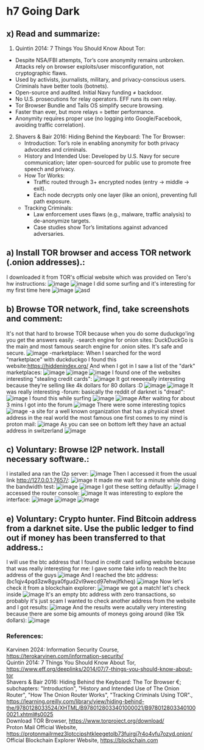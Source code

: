 
# h7 Going Dark

## x) Read and summarize:
1. Quintin 2014: 7 Things You Should Know About Tor:
  - Despite NSA/FBI attempts, Tor’s core anonymity remains unbroken. Attacks rely on browser exploits/user misconfiguration, not cryptographic flaws.
  - Used by activists, journalists, military, and privacy-conscious users. Criminals have better tools (botnets).
  - Open-source and audited. Initial Navy funding ≠ backdoor.
  - No U.S. prosecutions for relay operators. EFF runs its own relay.
  - Tor Browser Bundle and Tails OS simplify secure browsing.
  - Faster than ever, but more relays = better performance.
  - Anonymity requires proper use (no logging into Google/Facebook, avoiding traffic correlation).
2. Shavers & Bair 2016: Hiding Behind the Keyboard: The Tor Browser:
   - Introduction: Tor’s role in enabling anonymity for both privacy advocates and criminals.
   - History and Intended Use: Developed by U.S. Navy for secure communication; later open-sourced for public use to promote free speech and privacy.
   - How Tor Works:
      - Traffic routed through 3+ encrypted nodes (entry → middle → exit).
      - Each node decrypts only one layer (like an onion), preventing full path exposure.
   - Tracking Criminals:
      - Law enforcement uses flaws (e.g., malware, traffic analysis) to de-anonymize targets.
      - Case studies show Tor’s limitations against advanced adversaries.

## a) Install TOR browser and access TOR network (.onion addresses).: <br>
I downloaded it from TOR's official website which was provided on Tero's hw instructions:
![image](https://github.com/user-attachments/assets/835d82f5-89f0-4038-80f1-0f42ef116987)
![image](https://github.com/user-attachments/assets/91a96371-49ff-48d2-b26e-7ad847314e73)
I did some surfing and it's interesting for my first time here
![image](https://github.com/user-attachments/assets/16bcd9de-acbe-429e-a984-f72a540214de)
![asd](https://github.com/user-attachments/assets/15c140a8-b018-45d8-9fc9-17f387a67c2a)

## b) Browse TOR network, find, take screenshots and comment: <br>
It's not that hard to browse TOR because when you do some duduckgo'ing you get the answers easily.
-search engine for onion sites:
DuckDuckGo is the main and most famous search engine for .onion sites. It's safe and secure.
![image](https://github.com/user-attachments/assets/fb9938e2-b548-4dac-91e7-9343c625d611)
-marketplace:
When I searched for the word "marketplace" with duckduckgo I found this website:https://hiddenindex.org/
And when I got in I saw a list of the "dark" marketplaces:
![image](https://github.com/user-attachments/assets/df34a2ac-5c82-4d07-a294-fb30ead551ae)
![image](https://github.com/user-attachments/assets/e5e35d69-3d09-449f-bfb2-fa168cc1cb1f)
![image](https://github.com/user-attachments/assets/f21b1ae0-5be9-4d02-b280-922495966ebc)
I found one of the websites interesting "stealing credit cards":
![image](https://github.com/user-attachments/assets/0697fe6c-0fc9-466f-9388-a6c3c18f5201)
It got reeeeeally interesting because they're selling like 4k dollars for 80 dollars :D
![image](https://github.com/user-attachments/assets/60161c9c-e0fe-40ab-a003-78e2d7a8ac9e)
![image](https://github.com/user-attachments/assets/650a049b-525a-4707-bea0-d0606b995246)
It was really interesting
-forum:
basically the reddit of darknet is "dread":
![image](https://github.com/user-attachments/assets/5af1065c-0e14-4725-8827-b245c94600dd)
I found this while surfing
![image](https://github.com/user-attachments/assets/c2872851-56ef-479c-b2bf-f53eee050061)
![image](https://github.com/user-attachments/assets/7237ae84-46c5-408e-b72c-2f55a1c7e820)
After waiting for about 3 mins I got into the forum
![image](https://github.com/user-attachments/assets/8e0cec5e-f133-49a8-b301-fc48ae2525d8)
There were some interesting topics
![image](https://github.com/user-attachments/assets/a8856429-6f76-47c8-9887-18d557f009a1)
-a site for a well known organization that has a physical street address in the real world
the most famous one first comes to my mind is proton mail:
![image](https://github.com/user-attachments/assets/4935176f-c481-45d5-8ab0-23f719d3be5a)
As you can see on bottom left they have an actual address in switzerland
![image](https://github.com/user-attachments/assets/0ca72663-1114-40a4-99d8-be84558292dc)

## c) Voluntary: Browse I2P network. Install necessary software.: <br>
I installed ana ran the I2p server:
![image](https://github.com/user-attachments/assets/b3f5ab50-ed53-434d-b80a-555c187eaf5b)
Then I accessed it from the usual link http://127.0.0.1:7657/:
![image](https://github.com/user-attachments/assets/8d6a860d-0f00-408b-beae-bdbaa6e23734)
It made me wait for a minute while doing the bandwidth test:
![image](https://github.com/user-attachments/assets/d1b0bab6-e45c-42e2-bbb3-fa7cf2da7609)
![image](https://github.com/user-attachments/assets/f958c99c-9d4a-43fc-85d9-32ce417415df)
I got these setting defaultly:
![image](https://github.com/user-attachments/assets/f18f0e71-1990-4d4f-b27f-bdb52ab58f0c)
I accessed the router console:
![image](https://github.com/user-attachments/assets/1dd13bc6-f701-4452-a29d-0b81a21dac6d)
It was interesting to explore the interface:
![image](https://github.com/user-attachments/assets/39210d5b-e3b7-4545-8656-b43a2d12ed5b)
![image](https://github.com/user-attachments/assets/92c1cfd5-e257-4e16-b919-2c280d7bf327)
![image](https://github.com/user-attachments/assets/669272b6-0092-4bae-946c-880e2d46d363)

## e) Voluntary: Crypto hunter. Find Bitcoin address from a darknet site. Use the public ledger to find out if money has been transferred to that address.: <br>
I will use the btc address that I found in credit card selling website because that was really interesting for me:
I gave some fake info to reach the btc address of the guys
![image](https://github.com/user-attachments/assets/17a53d54-61d9-451e-ad3f-c4574c3490ab)
And I reached the btc address: (bc1qjv4pqd3zw8gya0fgud2vl9wecd97ehwjlfkheq)
![image](https://github.com/user-attachments/assets/004983ae-f08b-40dc-9d19-1b2ebf1c7d6f)
Now let's check it from a blockchain explorer:
![image](https://github.com/user-attachments/assets/c935943e-b30f-4065-bc17-a624772660f8)
we got a match! let's check inside
![image](https://github.com/user-attachments/assets/c2ca1e3e-d530-455f-b76f-a0672351590f)
It's an empty btc address with zero transactions, so probably it's just scam
I wanted to check another address from the website and I got results:
![image](https://github.com/user-attachments/assets/5c39437b-1143-486d-972c-9d0466f4539a)
And the results were acutally very interesting because there are some big amounts of moneys going around (like 15k dollars):
![image](https://github.com/user-attachments/assets/25f80bca-c4d6-4f23-914d-81132d51ba72)

### References:
Karvinen 2024: Information Security Course, https://terokarvinen.com/information-security/ <br>
Quintin 2014: 7 Things You Should Know About Tor, https://www.eff.org/deeplinks/2014/07/7-things-you-should-know-about-tor <br>
Shavers & Bair 2016: Hiding Behind the Keyboard: The Tor Browser €; subchapters: "Introduction", "History and Intended Use of The Onion Router", "How The Onion Router Works", "Tracking Criminals Using TOR"., https://learning.oreilly.com/library/view/hiding-behind-the/9780128033524/XHTML/B9780128033401000021/B9780128033401000021.xhtml#s0025 <br>
Download TOR Browser, https://www.torproject.org/download/ <br>
Proton Mail Official Website, https://protonmailrmez3lotccipshtkleegetolb73fuirgj7r4o4vfu7ozyd.onion/ <br>
Official Blockchain Explorer Website, https://blockchain.com <br> 
